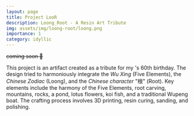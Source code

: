 ```yaml
---
layout: page
title: Project LooR
description: Loong_Root - A Resin Art Tribute
img: assets/img/loong-root/loong.png
importance: 1
category: idyllic
---
```


~~coming soon 🤫~~

This project is an artifact created as a tribute for my <!-- future father-in-law --> 's 60th birthday. The design tried to harmoniously integrate the *Wu Xing* (Five Elements), the *Chinese Zodiac* (Loong), and the *Chinese character* "根" (Root). Key elements include the harmony of the Five Elements, root carving, mountains, rocks, a pond, lotus flowers, koi fish, and a traditional Wupeng boat. The crafting process involves 3D printing, resin curing, sanding, and polishing.